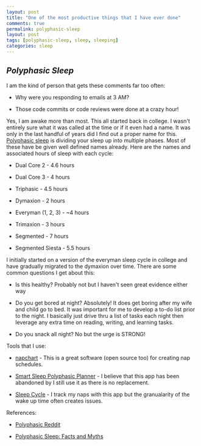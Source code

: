 ```yaml
---
layout: post
title: "One of the most productive things that I have ever done"
comments: true
permalink: polyphasic-sleep
layout: post
tags: [polyphasic-sleep, sleep, sleeping]
categories: sleep
---
```

*Polyphasic Sleep*
-----

I am the kind of person that gets these comments far too often:

  * Why were you responding to emails at 3 AM?

  * Those code commits or code reviews were done at a crazy hour!

Yes, I am awake more than most.  This all started back in college.  I wasn't entirely sure what it was called at the time or if it even had a name.  It was only in the last handful of years did I find out a proper name for this.  [Polyphasic sleep](https://en.wikipedia.org/wiki/Biphasic_and_polyphasic_sleep) is dividing your sleep up into multiple phases.  Most of these have be given well defined names already.  Here are the names and associated hours of sleep with each cycle:

  *  Dual Core 2 - 4.6 hours

  *  Dual Core 3 - 4 hours

  *  Triphasic - 4.5 hours

  *  Dymaxion - 2 hours

  *  Everyman (1, 2, 3) - ~4 hours

  *  Trimaxion - 3 hours

  *  Segmented - 7 hours

  *  Segmented Siesta - 5.5 hours

I initially started on a version of the everyman sleep cycle in college and have gradually migrated to the dymaxion over time.  There are some common questions I get about this:

  *  Is this healthy?  Probably not but I haven't seen great evidence either way

  *  Do you get bored at night?  Absolutely!  It does get boring after my wife and child go to bed.  It was important for me to develop a to-do list prior to the night.  I basically just drive thru a list of tasks each night then leverage any extra time on reading, writing, and learning tasks.

  *  Do you snack all night?  No but the urge is STRONG!

Tools that I use:

  *  [napchart](https://napchart.com) - This is a great software (open source too) for creating nap schedules.

  *  [Smart Sleep Polyphasic Planner](https://itunes.apple.com/us/app/smart-sleep-polyphasic-planner/id938423078?mt=8) - I believe that this app has been abandoned by I still use it as there is no replacement.

  *  [Sleep Cycle](https://www.sleepcycle.com/) - I track my naps with this app but the granualarity of the wake up time often creates issues.

References:

  *  [Polyphasic Reddit](https://www.reddit.com/r/polyphasic/)

  *  [Polyphasic Sleep: Facts and Myths](https://www.supermemo.com/en/articles/polyphasic)
